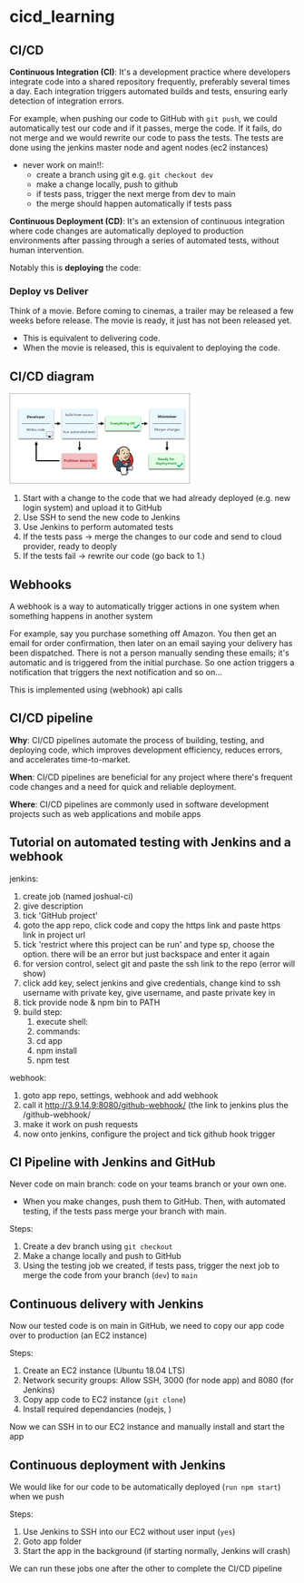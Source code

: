 # cicd_learning

## CI/CD

**Continuous Integration (CI)**: It's a development practice where developers integrate code into a shared repository frequently, preferably several times a day. Each integration triggers automated builds and tests, ensuring early detection of integration errors.

For example, when pushing our code to GitHub with `git push`, we could automatically test our code and if it passes, merge the code. If it fails, do not merge and we would rewrite our code to pass the tests. The tests are done using the jenkins master node and agent nodes (ec2 instances)

- never work on main!!:
  - create a branch using git e.g. `git checkout dev`
  - make a change locally, push to github
  - if tests pass, trigger the next merge from dev to main
  - the merge should happen automatically if tests pass

**Continuous Deployment (CD)**: It's an extension of continuous integration where code changes are automatically deployed to production environments after passing through a series of automated tests, without human intervention.

Notably this is **deploying** the code:

### Deploy vs Deliver

Think of a movie. Before coming to cinemas, a trailer may be released a few weeks before release. The movie is ready, it just has not been released yet.
- This is equivalent to delivering code. 
- When the movie is released, this is equivalent to deploying the code. 

## CI/CD diagram

![image](images/cicdDiagram.png)

1. Start with a change to the code that we had already deployed (e.g. new login system) and upload it to GitHub
2. Use SSH to send the new code to Jenkins
3. Use Jenkins to perform automated tests
4. If the tests pass -> merge the changes to our code and send to cloud provider, ready to deoply
5. If the tests fail -> rewrite our code (go back to 1.)

## Webhooks

A webhook is a way to automatically trigger actions in one system when something happens in another system

For example, say you purchase something off Amazon. You then get an email for order confirmation, then later on an email saying your delivery has been dispatched. There is not a person manually sending these emails; it's automatic and is triggered from the initial purchase. So one action triggers a notification that triggers the next notification and so on...

This is implemented using (webhook) api calls

## CI/CD pipeline

**Why**: CI/CD pipelines automate the process of building, testing, and deploying code, which improves development efficiency, reduces errors, and accelerates time-to-market. 

**When**: CI/CD pipelines are beneficial for any project where there's frequent code changes and a need for quick and reliable deployment.

**Where**: CI/CD pipelines are commonly used in software development projects such as web applications and mobile apps

## Tutorial on automated testing with Jenkins and a webhook
jenkins:

1. create job (named joshual-ci)
2. give description
3. tick 'GitHub project'
4. goto the app repo, click code and copy the https link and
paste https link in project url
1. tick 'restrict where this project can be run' and type sp, choose the option. there will be an error but just backspace and enter it again
2. for version control, select git and paste the ssh link to the repo (error will show)
3. click add key, select jenkins and give credentials, change kind to ssh username with private key, give username, and paste private key in
4. tick provide node & npm bin to PATH
5. build step: 
   1.  execute shell: 
   2.  commands:
   3.  cd app
   4.  npm install
   5.  npm test

webhook:
1. goto app repo, settings, webhook and add webhook
2. call it http://3.9.14.9:8080/github-webhook/ (the link to jenkins plus the /github-webhook/
3. make it work on push requests
4. now onto jenkins, configure the project and tick github hook trigger


## CI Pipeline with Jenkins and GitHub

Never code on main branch: code on your teams branch or your own one.
- When you make changes, push them to GitHub. Then, with automated testing, if the tests pass merge your branch with main. 

Steps:
1. Create a dev branch using `git checkout`
2. Make a change locally and push to GitHub
3. Using the testing job we created, if tests pass, trigger the next job to merge the code from your branch (`dev`) to `main`

## Continuous delivery with Jenkins

Now our tested code is on main in GitHub, we need to copy our app code over to production (an EC2 instance)

Steps:
1. Create an EC2 instance (Ubuntu 18.04 LTS)
2. Network security groups: Allow SSH, 3000 (for node app) and 8080 (for Jenkins)
3. Copy app code to EC2 instance (`git clone`)
4. Install required dependancies (nodejs, )

Now we can SSH in to our EC2 instance and manually install and start the app

## Continuous deployment with Jenkins

We would like for our code to be automatically deployed (`run npm start`) when we push

Steps:
1. Use Jenkins to SSH into our EC2 without user input (`yes`)
2. Goto app folder
3. Start the app in the background (if starting normally, Jenkins will crash)

We can run these jobs one after the other to complete the CI/CD pipeline



